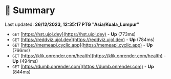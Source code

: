 # 📖 Summary
Last updated: **26/12/2023, 12:35:17 PTG "Asia/Kuala_Lumpur"**

- `GET` [https://hst.ujol.dev](https://hst.ujol.dev) - **Up** (773ms)
- `GET` [https://reddviz.ujol.dev](https://reddviz.ujol.dev) - **Up** (784ms)
- `GET` [https://memeapi.cyclic.app](https://memeapi.cyclic.app) - **Up** (766ms)
- `GET` [https://klik.onrender.com/health](https://klik.onrender.com/health) - **Up** (494ms)
- `GET` [https://dumb.onrender.com](https://dumb.onrender.com) - **Up** (844ms)
